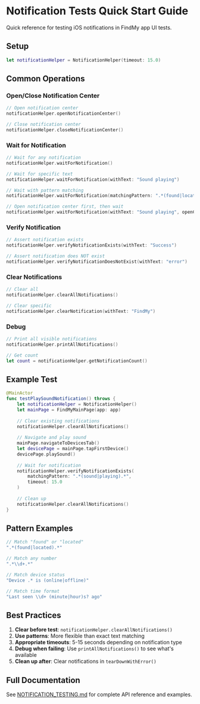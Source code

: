 # Notification Tests Quick Start Guide

Quick reference for testing iOS notifications in FindMy app UI tests.

## Setup

```swift
let notificationHelper = NotificationHelper(timeout: 15.0)
```

## Common Operations

### Open/Close Notification Center

```swift
// Open notification center
notificationHelper.openNotificationCenter()

// Close notification center
notificationHelper.closeNotificationCenter()
```

### Wait for Notification

```swift
// Wait for any notification
notificationHelper.waitForNotification()

// Wait for specific text
notificationHelper.waitForNotification(withText: "Sound playing")

// Wait with pattern matching
notificationHelper.waitForNotification(matchingPattern: ".*(found|located).*")

// Open notification center first, then wait
notificationHelper.waitForNotification(withText: "Sound playing", openCenter: true)
```

### Verify Notification

```swift
// Assert notification exists
notificationHelper.verifyNotificationExists(withText: "Success")

// Assert notification does NOT exist
notificationHelper.verifyNotificationDoesNotExist(withText: "error")
```

### Clear Notifications

```swift
// Clear all
notificationHelper.clearAllNotifications()

// Clear specific
notificationHelper.clearNotification(withText: "FindMy")
```

### Debug

```swift
// Print all visible notifications
notificationHelper.printAllNotifications()

// Get count
let count = notificationHelper.getNotificationCount()
```

## Example Test

```swift
@MainActor
func testPlaySoundNotification() throws {
    let notificationHelper = NotificationHelper()
    let mainPage = FindMyMainPage(app: app)
    
    // Clear existing notifications
    notificationHelper.clearAllNotifications()
    
    // Navigate and play sound
    mainPage.navigateToDevicesTab()
    let devicePage = mainPage.tapFirstDevice()
    devicePage.playSound()
    
    // Wait for notification
    notificationHelper.verifyNotificationExists(
        matchingPattern: ".*(sound|playing).*",
        timeout: 15.0
    )
    
    // Clean up
    notificationHelper.clearAllNotifications()
}
```

## Pattern Examples

```swift
// Match "found" or "located"
".*(found|located).*"

// Match any number
".*\\d+.*"

// Match device status
"Device .* is (online|offline)"

// Match time format
"Last seen \\d+ (minute|hour)s? ago"
```

## Best Practices

1. **Clear before test**: `notificationHelper.clearAllNotifications()`
2. **Use patterns**: More flexible than exact text matching
3. **Appropriate timeouts**: 5-15 seconds depending on notification type
4. **Debug when failing**: Use `printAllNotifications()` to see what's available
5. **Clean up after**: Clear notifications in `tearDownWithError()`

## Full Documentation

See [NOTIFICATION_TESTING.md](docs/NOTIFICATION_TESTING.md) for complete API reference and examples.
